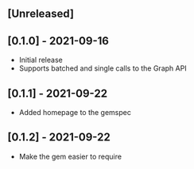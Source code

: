 ## [Unreleased]

## [0.1.0] - 2021-09-16
- Initial release
- Supports batched and single calls to the Graph API

## [0.1.1] - 2021-09-22
- Added homepage to the gemspec

## [0.1.2] - 2021-09-22
- Make the gem easier to require
